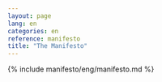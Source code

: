 ```yaml
---
layout: page
lang: en
categories: en
reference: manifesto
title: "The Manifesto"
---
```


{% include manifesto/eng/manifesto.md %}